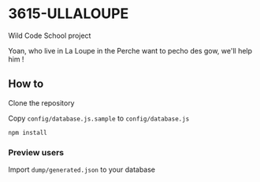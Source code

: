 # 3615-ULLALOUPE

Wild Code School project

Yoan, who live in La Loupe in the Perche want to pecho des gow, we'll help him !

## How to

Clone the repository

Copy `config/database.js.sample` to `config/database.js`

`npm install`

### Preview users

Import `dump/generated.json` to your database
